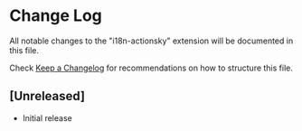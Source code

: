 # Change Log

All notable changes to the "i18n-actionsky" extension will be documented in this file.

Check [Keep a Changelog](http://keepachangelog.com/) for recommendations on how to structure this file.

## [Unreleased]

- Initial release